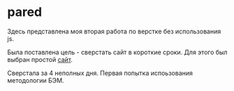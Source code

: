 # pared
Здесь представлена моя вторая работа по верстке без использования js.

Была поставлена цель - сверстать сайт в короткие сроки. Для этого был выбран простой [сайт](https://www.pared.com/).

Сверстала за 4 неполных дня. Первая попытка испоьзования методологии БЭМ.